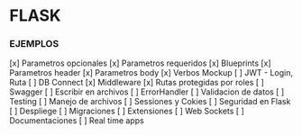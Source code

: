 # FLASK

### EJEMPLOS

[x] Parametros opcionales
[x] Parametros requeridos
[x] Blueprints
[x] Parametros header
[x] Parametros body
[x] Verbos Mockup
[ ] JWT - Login, Ruta
[ ] DB Connect
[x] Middleware
[x] Rutas protegidas por roles
[ ] Swagger
[ ] Escribir en archivos
[ ] ErrorHandler
[ ] Validacion de datos
[ ] Testing
[ ] Manejo de archivos
[ ] Sessiones y Cokies
[ ] Seguridad en Flask
[ ] Despliege
[ ] Migraciones
[ ] Extensiones
[ ] Web Sockets
[ ] Documentaciones
[ ] Real time apps